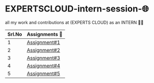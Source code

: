 # EXPERTSCLOUD-intern-session-🌐
all my work and contributions at (EXPERTS CLOUD) as an INTERN 🧑‍💻

|Srl.No|Assignments 📝|
|---------|-----------|
|1 |[Assignment#1](./assignment-1.md)|
|2 |[Assignment#2](./assignment-2.md)|
|3 |[Assignment#3](./assignment#3.md)|
|4 |[Assignment#4](./assignment#4.md)|
|5 |[Assignment#5](./assignment#5.md)|

